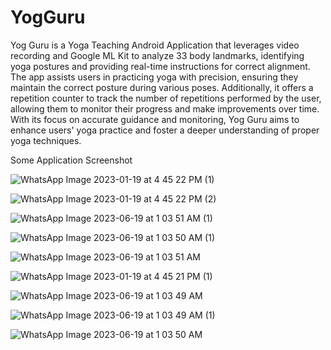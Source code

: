 # YogGuru
Yog Guru is a Yoga Teaching Android Application that leverages video recording and Google ML Kit to analyze 33 body landmarks, identifying yoga postures and providing real-time instructions for correct alignment. The app assists users in practicing yoga with precision, ensuring they maintain the correct posture during various poses. Additionally, it offers a repetition counter to track the number of repetitions performed by the user, allowing them to monitor their progress and make improvements over time. With its focus on accurate guidance and monitoring, Yog Guru aims to enhance users' yoga practice and foster a deeper understanding of proper yoga techniques.

Some Application Screenshot

![WhatsApp Image 2023-01-19 at 4 45 22 PM (1)](https://github.com/adityagread/YogGuru/assets/62156095/b3b430a9-a40f-4fe9-a6dc-e2ffb9e2be31)


![WhatsApp Image 2023-01-19 at 4 45 22 PM (2)](https://github.com/adityagread/YogGuru/assets/62156095/d9460280-e6bc-4388-b635-92ae0e9df4c3)


![WhatsApp Image 2023-06-19 at 1 03 51 AM (1)](https://github.com/adityagread/YogGuru/assets/62156095/dd94500d-8e49-4dcb-a9cd-30e2c4c7e061)


![WhatsApp Image 2023-06-19 at 1 03 50 AM (1)](https://github.com/adityagread/YogGuru/assets/62156095/4c26de54-67b7-4f4a-b8de-54dc5c1775dc)


![WhatsApp Image 2023-06-19 at 1 03 51 AM](https://github.com/adityagread/YogGuru/assets/62156095/733992cf-4389-4252-ba33-e550918dee35)


![WhatsApp Image 2023-01-19 at 4 45 21 PM (1)](https://github.com/adityagread/YogGuru/assets/62156095/1e590bba-24ae-4db3-b97a-583a8878c56e)


![WhatsApp Image 2023-06-19 at 1 03 49 AM](https://github.com/adityagread/YogGuru/assets/62156095/f22c6ac9-b9d8-4018-a548-d8ba96a84fdf)


![WhatsApp Image 2023-06-19 at 1 03 49 AM (1)](https://github.com/adityagread/YogGuru/assets/62156095/736dffe2-e1b4-4848-a31c-968ea7b9225b)


![WhatsApp Image 2023-06-19 at 1 03 50 AM](https://github.com/adityagread/YogGuru/assets/62156095/eaa18f49-7894-4e69-a74d-4ddb41143056)
